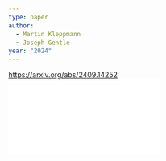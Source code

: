 ```yaml
---
type: paper
author:
  - Martin Kleppmann
  - Joseph Gentle
year: "2024"
---
```

https://arxiv.org/abs/2409.14252
![](../public/bddc4f4be2ed0d9cf3ba7b66c9489ad8.pdf)